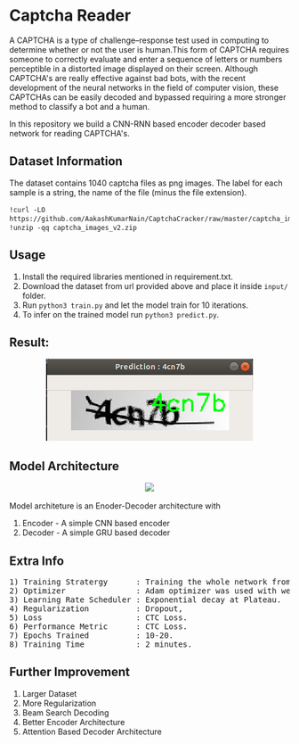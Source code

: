 # Captcha Reader

A CAPTCHA is a type of challenge–response test used in computing to determine whether or not the user is human.This form of CAPTCHA requires someone to correctly evaluate and enter a sequence of letters or numbers perceptible in a distorted image displayed on their screen. Although CAPTCHA's are really effective against bad bots, with the recent development of the neural networks in the field of computer vision, these CAPTCHAs can be easily decoded and bypassed requiring a more stronger method to classify a bot and a human.

In this repository we build a CNN-RNN based encoder decoder based network for reading CAPTCHA's.


## Dataset Information

The dataset contains 1040 captcha files as png images. The label for each sample is a string, the name of the file (minus the file extension).

```
!curl -LO https://github.com/AakashKumarNain/CaptchaCracker/raw/master/captcha_images_v2.zip
!unzip -qq captcha_images_v2.zip
```

## Usage

1) Install the required libraries mentioned in requirement.txt.
2) Download the dataset from url provided above and place it inside ``` input/ ``` folder.
3) Run ```python3 train.py``` and let the model train for 10 iterations.
4) To infer on the trained model run ```python3 predict.py```.

## Result:
<p align="center">
  <img src="https://github.com/ShivamRajSharma/PyTorch/blob/master/Captcha%20Reader/Output/output.png"/>
</p>


## Model Architecture 

<p align="center">
  <img src="https://media.springernature.com/original/springer-static/image/chp%3A10.1007%2F978-3-030-31756-0_5/MediaObjects/480626_1_En_5_Fig1_HTML.png" height="200"/>
</p>

Model architeture is an Enoder-Decoder architecture with 
1) Encoder - A simple CNN based encoder
2) Decoder - A simple GRU based decoder


## Extra Info
<pre>
1) Training Stratergy      : Training the whole network from scratch.
2) Optimizer               : Adam optimizer was used with weight decay.
3) Learning Rate Scheduler : Exponential decay at Plateau.
4) Regularization          : Dropout, 
5) Loss                    : CTC Loss.
6) Performance Metric      : CTC Loss.
7) Epochs Trained          : 10-20.
8) Training Time           : 2 minutes.
</pre>

## Further Improvement
1) Larger Dataset
2) More Regularization
3) Beam Search Decoding
4) Better Encoder Architecture 
5) Attention Based Decoder Architecture
